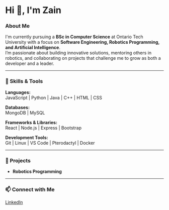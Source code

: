 # Hi 👋, I'm Zain  

### About Me  
I'm currently pursuing a **BSc in Computer Science** at Ontario Tech University with a focus on **Software Engineering, Robotics Programming, and Artificial Intelligence**.  
I’m passionate about building innovative solutions, mentoring others in robotics, and collaborating on projects that challenge me to grow as both a developer and a leader.  

---

### 🔧 Skills & Tools  

**Languages:**  
JavaScript | Python | Java | C++ | HTML | CSS  

**Databases:**  
MongoDB | MySQL  

**Frameworks & Libraries:**  
React | Node.js | Express | Bootstrap  

**Development Tools:**  
Git | Linux | VS Code | Pterodactyl | Docker  

---

### 📂 Projects  
- **Robotics Programming** 

---

### 📫 Connect with Me  
[LinkedIn]([https://www.linkedin.com](https://www.linkedin.com/in/zain-naqvi-629636280))
